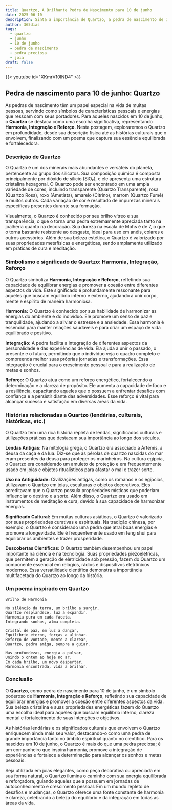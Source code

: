 ```yaml
---
title: Quartzo, A Brilhante Pedra de Nascimento para 10 de junho
date: 2025-06-10
description: Sinta a importância de Quartzo, a pedra de nascimento de 10 de junho que simboliza Harmonia, integração, reforço. Deixe que sua beleza e significado iluminem seu dia.
author: 365dias
tags:
  - quartzo
  - junho
  - 10 de junho
  - pedra de nascimento
  - pedra preciosa
  - joia
draft: false
---
```


{{< youtube id="XKmrV10lND4" >}}

## Pedra de nascimento para 10 de junho: Quartzo

As pedras de nascimento têm um papel especial na vida de muitas pessoas, servindo como símbolos de características pessoais e energias que ressoam com seus portadores. Para aqueles nascidos em 10 de junho, o **Quartzo** se destaca como uma escolha significativa, representando **Harmonia, Integração e Reforço**. Nesta postagem, exploraremos o Quartzo em profundidade, desde sua descrição física até as histórias culturais que o envolvem, finalizando com um poema que captura sua essência equilibrada e fortalecedora.

### Descrição de Quartzo

O Quartzo é um dos minerais mais abundantes e versáteis do planeta, pertencente ao grupo dos silicatos. Sua composição química é composta principalmente por dióxido de silício (SiO₂), e ele apresenta uma estrutura cristalina hexagonal. O Quartzo pode ser encontrado em uma ampla variedade de cores, incluindo transparente (Quartzo Transparente), rosa (Quartzo Rosa), roxo (Ametista), amarelo (Citrino), marrom (Quartzo Fumê) e muitos outros. Cada variação de cor é resultado de impurezas minerais específicas presentes durante sua formação.

Visualmente, o Quartzo é conhecido por seu brilho vítreo e sua transparência, o que o torna uma pedra extremamente apreciada tanto na joalheria quanto na decoração. Sua dureza na escala de Mohs é de 7, o que o torna bastante resistente ao desgaste, ideal para uso em anéis, colares e outros acessórios. Além de sua beleza estética, o Quartzo é valorizado por suas propriedades metafísicas e energéticas, sendo amplamente utilizado em práticas de cura e meditação.

### Simbolismo e significado de Quartzo: Harmonia, Integração, Reforço

O Quartzo simboliza **Harmonia, Integração e Reforço**, refletindo sua capacidade de equilibrar energias e promover a coesão entre diferentes aspectos da vida. Este significado é profundamente ressonante para aqueles que buscam equilíbrio interno e externo, ajudando a unir corpo, mente e espírito de maneira harmoniosa.

**Harmonia:** O Quartzo é conhecido por sua habilidade de harmonizar as energias do ambiente e do indivíduo. Ele promove um senso de paz e tranquilidade, ajudando a aliviar o estresse e a ansiedade. Essa harmonia é essencial para manter relações saudáveis e para criar um espaço de vida equilibrado e positivo.

**Integração:** A pedra facilita a integração de diferentes aspectos da personalidade e das experiências de vida. Ela ajuda a unir o passado, o presente e o futuro, permitindo que o indivíduo veja o quadro completo e compreenda melhor suas próprias jornadas e transformações. Essa integração é crucial para o crescimento pessoal e para a realização de metas e sonhos.

**Reforço:** O Quartzo atua como um reforço energético, fortalecendo a determinação e a clareza de propósito. Ele aumenta a capacidade de foco e a resiliência, capacitando aqueles que o possuem a enfrentar desafios com confiança e a persistir diante das adversidades. Esse reforço é vital para alcançar sucesso e satisfação em diversas áreas da vida.

### Histórias relacionadas a Quartzo (lendárias, culturais, históricas, etc.)

O Quartzo tem uma rica história repleta de lendas, significados culturais e utilizações práticas que destacam sua importância ao longo dos séculos.

**Lendas Antigas:** Na mitologia grega, o Quartzo era associado a Ártemis, a deusa da caça e da lua. Diz-se que as pérolas de quartzo nascidas do mar eram presentes da deusa para proteger os marinheiros. Na cultura egípcia, o Quartzo era considerado um amuleto de proteção e era frequentemente usado em joias e objetos ritualísticos para afastar o mal e trazer sorte.

**Uso na Antiguidade:** Civilizações antigas, como os romanos e os egípcios, utilizavam o Quartzo em joias, esculturas e objetos decorativos. Eles acreditavam que o Quartzo possuía propriedades místicas que poderiam influenciar o destino e a sorte. Além disso, o Quartzo era usado em instrumentos de meditação e cura, devido à sua capacidade de harmonizar energias.

**Significado Cultural:** Em muitas culturas asiáticas, o Quartzo é valorizado por suas propriedades curativas e espirituais. Na tradição chinesa, por exemplo, o Quartzo é considerado uma pedra que atrai boas energias e promove a longevidade. Ele é frequentemente usado em feng shui para equilibrar os ambientes e trazer prosperidade.

**Descobertas Científicas:** O Quartzo também desempenhou um papel importante na ciência e na tecnologia. Suas propriedades piezoelétricas, que permitem a geração de eletricidade sob pressão, fazem do Quartzo um componente essencial em relógios, rádios e dispositivos eletrônicos modernos. Essa versatilidade científica demonstra a importância multifacetada do Quartzo ao longo da história.

### Um poema inspirado em Quartzo

	Brilho de Harmonia
	
	No silêncio da terra, um brilho a surgir,  
	Quartzo resplandece, luz a expandir.  
	Harmonia pura em cada faceta,  
	Integrando sonhos, alma completa.
	
	Cristal de paz, em luz a dançar,  
	Equilíbrio eterno, forças a alinhar.  
	Reforço de vontade, mente a clarear,  
	Quartzo, pedra amiga, sempre a guiar.
	
	Nas profundezas, energia a pulsar,  
	Unindo o ontem ao hoje no ar.  
	Em cada brilho, um novo despertar,  
	Harmonia encontrada, vida a brilhar.

### Conclusão

O **Quartzo**, como pedra de nascimento para 10 de junho, é um símbolo poderoso de **Harmonia, Integração e Reforço**, refletindo sua capacidade de equilibrar energias e promover a coesão entre diferentes aspectos da vida. Sua beleza cristalina e suas propriedades energéticas fazem do Quartzo uma escolha ideal para aqueles que buscam equilíbrio interno, clareza mental e fortalecimento de suas intenções e objetivos.

As histórias lendárias e os significados culturais que envolvem o Quartzo enriquecem ainda mais seu valor, destacando-o como uma pedra de grande importância tanto no âmbito espiritual quanto no científico. Para os nascidos em 10 de junho, o Quartzo é mais do que uma pedra preciosa; é um companheiro que inspira harmonia, promove a integração de experiências e fortalece a determinação para alcançar os sonhos e metas pessoais.

Seja utilizada em joias elegantes, como peça decorativa ou apreciada em sua forma natural, o Quartzo ilumina o caminho com sua energia equilibrada e reforçadora, guiando aqueles que a possuem em jornadas de autoconhecimento e crescimento pessoal. Em um mundo repleto de desafios e mudanças, o Quartzo oferece uma fonte constante de harmonia e clareza, celebrando a beleza do equilíbrio e da integração em todas as áreas da vida.
